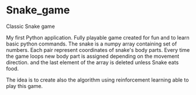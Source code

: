 # Snake_game
Classic Snake game


My first Python application. Fully playable game created for fun and to learn basic python commands. 
The snake is a numpy array containing set of numbers. Each pair represent coordinates of snake's body parts. Every time the game loops new body part is assigned 
depending on the movement direction. and the last element of the array is deleted unless Snake eats food. 

The idea is to create also the algorithm using reinforcement learning able to play this game. 

